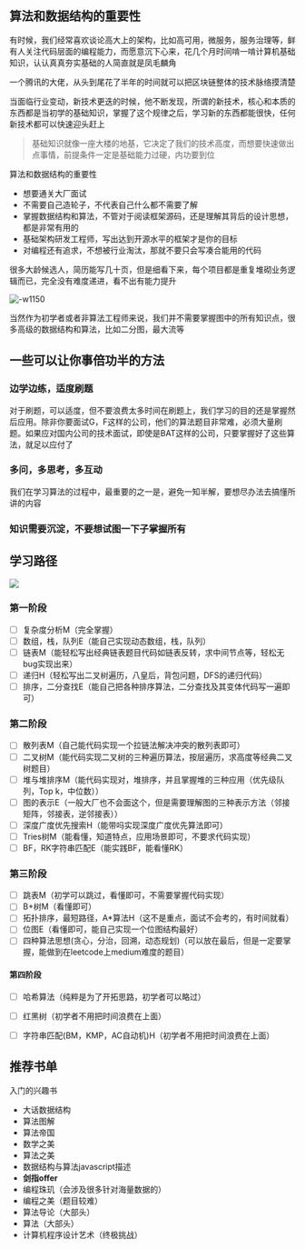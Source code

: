 ## 算法和数据结构的重要性

有时候，我们经常喜欢谈论高大上的架构，比如高可用，微服务，服务治理等，鲜有人关注代码层面的编程能力，而愿意沉下心来，花几个月时间啃一啃计算机基础知识，认认真真夯实基础的人简直就是凤毛麟角

一个腾讯的大佬，从头到尾花了半年的时间就可以把区块链整体的技术脉络摸清楚

当面临行业变动，新技术更迭的时候，他不断发现，所谓的新技术，核心和本质的东西都是当初学的基础知识，掌握了这个规律之后，学习新的东西都能很快，任何新技术都可以快速迎头赶上

> 基础知识就像一座大楼的地基，它决定了我们的技术高度，而想要快速做出点事情，前提条件一定是基础能力过硬，内功要到位

算法和数据结构的重要性

* 想要通关大厂面试
* 不需要自己造轮子，不代表自己什么都不需要了解 
* 掌握数据结构和算法，不管对于阅读框架源码，还是理解其背后的设计思想，都是非常有用的
* 基础架构研发工程师，写出达到开源水平的框架才是你的目标
* 对编程还有追求，不想被行业淘汰，那就不要只会写凑合能用的代码

很多大龄候选人，简历能写几十页，但是细看下来，每个项目都是重复堆砌业务逻辑而已，完全没有难度递进，看不出有能力提升

![-w1150](https://static001.geekbang.org/resource/image/91/a7/913e0ababe43a2d57267df5c5f0832a7.jpg)

当然作为初学者或者非算法工程师来说，我们并不需要掌握图中的所有知识点，很多高级的数据结构和算法，比如二分图，最大流等

## 一些可以让你事倍功半的方法

### 边学边练，适度刷题

对于刷题，可以适度，但不要浪费太多时间在刷题上，我们学习的目的还是掌握然后应用。除非你要面试G，F这样的公司，他们的算法题目非常难，必须大量刷题。如果应对国内公司的技术面试，即使是BAT这样的公司，只要掌握好了这些算法，就足以应付了

### 多问，多思考，多互动

我们在学习算法的过程中，最重要的之一是，避免一知半解，要想尽办法去搞懂所讲的内容

### 知识需要沉淀，不要想试图一下子掌握所有


## 学习路径

![](https://static001.geekbang.org/resource/image/54/48/54163f16e152f71b8f91d3fba652cf48.jpg)

### 第一阶段

* [ ] 复杂度分析M（完全掌握）
* [ ] 数组，栈，队列E（能自己实现动态数组，栈，队列）
* [ ] 链表M（能轻松写出经典链表题目代码如链表反转，求中间节点等，轻松无bug实现出来）
* [ ] 递归H（轻松写出二叉树遍历，八皇后，背包问题，DFS的递归代码）
* [ ] 排序，二分查找E（能自己把各种排序算法，二分查找及其变体代码写一遍即可）

### 第二阶段

* [ ] 散列表M（自己能代码实现一个拉链法解决冲突的散列表即可）
* [ ] 二叉树M（能代码实现二叉树的三种遍历算法，按层遍历，求高度等经典二叉树题目）
* [ ] 堆与堆排序M（能代码实现对，堆排序，并且掌握堆的三种应用（优先级队列，Top k，中位数））
* [ ] 图的表示E（一般大厂也不会面这个，但是需要理解图的三种表示方法（邻接矩阵，邻接表，逆邻接表））
* [ ] 深度广度优先搜索H（能带吗实现深度广度优先算法即可）
* [ ] Tries树M（能看懂，知道特点，应用场景即可，不要求代码实现）
* [ ] BF，RK字符串匹配E（能实践BF，能看懂RK）

### 第三阶段

* [ ] 跳表M（初学可以跳过，看懂即可，不需要掌握代码实现）
* [ ] B+树M（看懂即可）
* [ ] 拓扑排序，最短路径，A*算法H（这不是重点，面试不会考的，有时间就看）
* [ ] 位图E（看懂即可，能自己实现一个位图结构最好）
* [ ] 四种算法思想(贪心，分治，回溯，动态规划)（可以放在最后，但是一定要掌握，能做到在leetcode上medium难度的题目）

#### 第四阶段

* [ ] 哈希算法（纯粹是为了开拓思路，初学者可以略过）
* [ ] 红黑树（初学者不用把时间浪费在上面）
* [ ] 字符串匹配(BM，KMP，AC自动机)H（初学者不用把时间浪费在上面）
    
    
## 推荐书单

入门的兴趣书

* 大话数据结构
* 算法图解
* 算法帝国
* 数学之美
* 算法之美
* 数据结构与算法javascript描述
* **剑指offer**
* 编程珠玑（会涉及很多针对海量数据的）
* 编程之美（题目较难）
* 算法导论（大部头）
* 算法（大部头）
* 计算机程序设计艺术（终极挑战）
